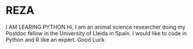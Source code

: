 # REZA
I AM LEARING PYTHON
Hi, I am an animal science researcher doing my Postdoc fellow in the University of Lleida in Spain. I would like to code in Python and R like an expert.
Good Luck
